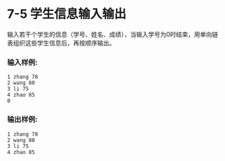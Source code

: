 # 7-5 学生信息输入输出
输入若干个学生的信息（学号、姓名、成绩），当输入学号为0时结束，用单向链表组织这些学生信息后，再按顺序输出。

### 输入样例:

    
    
    1 zhang 78
    2 wang 80
    3 li 75
    4 zhao 85
    0
    

### 输出样例:

    
    
    1 zhang 78
    2 wang 80
    3 li 75
    4 zhao 85
    

